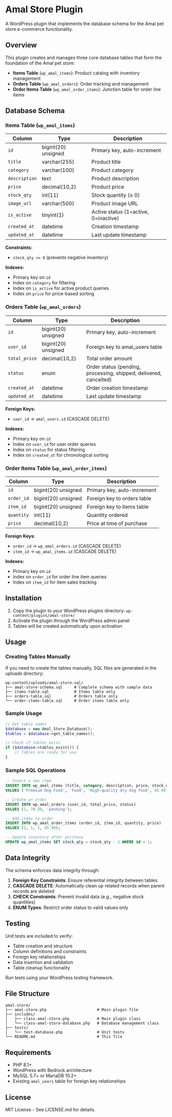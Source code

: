 # Amal Store Plugin

A WordPress plugin that implements the database schema for the Amal pet store e-commerce functionality.

## Overview

This plugin creates and manages three core database tables that form the foundation of the Amal pet store:

- **Items Table** (`wp_amal_items`): Product catalog with inventory management
- **Orders Table** (`wp_amal_orders`): Order tracking and management  
- **Order Items Table** (`wp_amal_order_items`): Junction table for order line items

## Database Schema

### Items Table (`wp_amal_items`)

| Column | Type | Description |
|--------|------|-------------|
| `id` | bigint(20) unsigned | Primary key, auto-increment |
| `title` | varchar(255) | Product title |
| `category` | varchar(100) | Product category |
| `description` | text | Product description |
| `price` | decimal(10,2) | Product price |
| `stock_qty` | int(11) | Stock quantity (≥ 0) |
| `image_url` | varchar(500) | Product image URL |
| `is_active` | tinyint(1) | Active status (1=active, 0=inactive) |
| `created_at` | datetime | Creation timestamp |
| `updated_at` | datetime | Last update timestamp |

**Constraints:**
- `stock_qty >= 0` (prevents negative inventory)

**Indexes:**
- Primary key on `id`
- Index on `category` for filtering
- Index on `is_active` for active product queries
- Index on `price` for price-based sorting

### Orders Table (`wp_amal_orders`)

| Column | Type | Description |
|--------|------|-------------|
| `id` | bigint(20) unsigned | Primary key, auto-increment |
| `user_id` | bigint(20) unsigned | Foreign key to amal_users table |
| `total_price` | decimal(10,2) | Total order amount |
| `status` | enum | Order status (pending, processing, shipped, delivered, cancelled) |
| `created_at` | datetime | Order creation timestamp |
| `updated_at` | datetime | Last update timestamp |

**Foreign Keys:**
- `user_id` → `amal_users.id` (CASCADE DELETE)

**Indexes:**
- Primary key on `id`
- Index on `user_id` for user order queries
- Index on `status` for status filtering
- Index on `created_at` for chronological sorting

### Order Items Table (`wp_amal_order_items`)

| Column | Type | Description |
|--------|------|-------------|
| `id` | bigint(20) unsigned | Primary key, auto-increment |
| `order_id` | bigint(20) unsigned | Foreign key to orders table |
| `item_id` | bigint(20) unsigned | Foreign key to items table |
| `quantity` | int(11) | Quantity ordered |
| `price` | decimal(10,2) | Price at time of purchase |

**Foreign Keys:**
- `order_id` → `wp_amal_orders.id` (CASCADE DELETE)
- `item_id` → `wp_amal_items.id` (CASCADE DELETE)

**Indexes:**
- Primary key on `id`
- Index on `order_id` for order line item queries
- Index on `item_id` for item sales tracking

## Installation

1. Copy the plugin to your WordPress plugins directory: `wp-content/plugins/amal-store/`
2. Activate the plugin through the WordPress admin panel
3. Tables will be created automatically upon activation

## Usage

### Creating Tables Manually

If you need to create the tables manually, SQL files are generated in the uploads directory:

```
wp-content/uploads/amal-store-sql/
├── amal-store-schema.sql     # Complete schema with sample data
├── items-table.sql           # Items table only
├── orders-table.sql          # Orders table only
└── order-items-table.sql     # Order items table only
```

### Sample Usage

```php
// Get table names
$database = new Amal_Store_Database();
$tables = $database->get_table_names();

// Check if tables exist
if ($database->tables_exist()) {
    // Tables are ready for use
}
```

### Sample SQL Operations

```sql
-- Insert a new item
INSERT INTO wp_amal_items (title, category, description, price, stock_qty, is_active) 
VALUES ('Premium Dog Food', 'Food', 'High-quality dry dog food', 45.99, 100, 1);

-- Create an order
INSERT INTO wp_amal_orders (user_id, total_price, status) 
VALUES (1, 70.49, 'pending');

-- Add items to order
INSERT INTO wp_amal_order_items (order_id, item_id, quantity, price) 
VALUES (1, 1, 1, 45.99);

-- Update inventory after purchase
UPDATE wp_amal_items SET stock_qty = stock_qty - 1 WHERE id = 1;
```

## Data Integrity

The schema enforces data integrity through:

1. **Foreign Key Constraints**: Ensure referential integrity between tables
2. **CASCADE DELETE**: Automatically clean up related records when parent records are deleted
3. **CHECK Constraints**: Prevent invalid data (e.g., negative stock quantities)
4. **ENUM Types**: Restrict order status to valid values only

## Testing

Unit tests are included to verify:

- Table creation and structure
- Column definitions and constraints
- Foreign key relationships
- Data insertion and validation
- Table cleanup functionality

Run tests using your WordPress testing framework.

## File Structure

```
amal-store/
├── amal-store.php                      # Main plugin file
├── includes/
│   ├── class-amal-store.php            # Main plugin class
│   └── class-amal-store-database.php   # Database management class
├── tests/
│   └── test-database.php               # Unit tests
└── README.md                           # This file
```

## Requirements

- PHP 8.1+
- WordPress with Bedrock architecture
- MySQL 5.7+ or MariaDB 10.2+
- Existing `amal_users` table for foreign key relationships

## License

MIT License - See LICENSE.md for details.